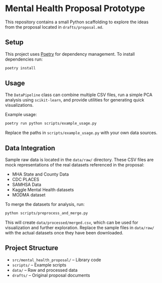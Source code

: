# Mental Health Proposal Prototype

This repository contains a small Python scaffolding to explore the ideas from the proposal located in `drafts/proposal.md`.

## Setup

This project uses [Poetry](https://python-poetry.org/) for dependency management. To install dependencies run:

```bash
poetry install
```

## Usage

The `DataPipeline` class can combine multiple CSV files, run a simple PCA analysis using `scikit-learn`, and provide utilities for generating quick visualizations.

Example usage:

```bash
poetry run python scripts/example_usage.py
```

Replace the paths in `scripts/example_usage.py` with your own data sources.

## Data Integration

Sample raw data is located in the `data/raw/` directory. These CSV files are
mock representations of the real datasets referenced in the proposal:

- MHA State and County Data
- CDC PLACES
- SAMHSA Data
- Kaggle Mental Health datasets
- MODMA dataset

To merge the datasets for analysis, run:

```bash
python scripts/preprocess_and_merge.py
```

This will create `data/processed/merged.csv`, which can be used for
visualization and further exploration. Replace the sample files in `data/raw/`
with the actual datasets once they have been downloaded.

## Project Structure

- `src/mental_health_proposal/` – Library code
- `scripts/` – Example scripts
- `data/` – Raw and processed data
- `drafts/` – Original proposal documents
